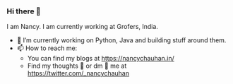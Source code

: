 ### Hi there 👋 
I am Nancy. I am currently working at Grofers, India.

- 🔭 I’m currently working on Python, Java and building stuff around them.
- 📫 How to reach me:
  - You can find my blogs at https://nancychauhan.in/
  - Find my thoughts 💭 or dm 📩 me at https://twitter.com/_nancychauhan 
